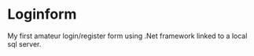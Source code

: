 # Loginform

My first amateur login/register form using .Net framework linked to a local sql server.
